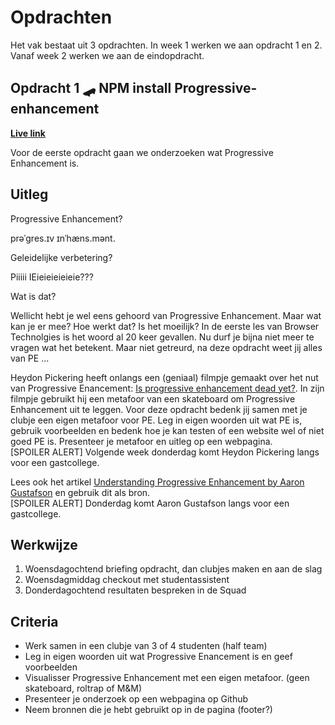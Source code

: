 # Opdrachten

Het vak bestaat uit 3 opdrachten. In week 1 werken we aan opdracht 1 en 2. Vanaf week 2 werken we aan de eindopdracht.

## Opdracht 1 🛹 NPM install Progressive- enhancement

**[Live link](https://ralfz123.github.io/browser-technologies-2021/assignments/assignment-1/)**

Voor de eerste opdracht gaan we onderzoeken wat Progressive Enhancement is.

## Uitleg

Progressive Enhancement?

prəˈɡres.ɪv ɪnˈhæns.mənt.

Geleidelijke verbetering?

Piiiii IEieieieieieie???

Wat is dat?

Wellicht hebt je wel eens gehoord van Progressive Enhancement. Maar wat kan je er mee? Hoe werkt dat? Is het moeilijk? In de eerste les van Browser Technolgies is het woord al 20 keer gevallen. Nu durf je bijna niet meer te vragen wat het betekent. Maar niet getreurd, na deze opdracht weet jij alles van PE ...

Heydon Pickering heeft onlangs een (geniaal) filmpje gemaakt over het nut van Progressive Enancement: [Is progressive enhancement dead yet?](https://briefs.video/videos/is-progressive-enhancement-dead-yet/).
In zijn filmpje gebruikt hij een metafoor van een skateboard om Progressive Enhancement uit te leggen.
Voor deze opdracht bedenk jij samen met je clubje een eigen metafoor voor PE.
Leg in eigen woorden uit wat PE is, gebruik voorbeelden en bedenk hoe je kan testen of een website wel of niet goed PE is.
Presenteer je metafoor en uitleg op een webpagina.
<br> [SPOILER ALERT] Volgende week donderdag komt Heydon Pickering langs voor een gastcollege.

Lees ook het artikel [Understanding Progressive Enhancement by Aaron Gustafson](https://alistapart.com/article/understandingprogressiveenhancement) en gebruik dit als bron.
<br> [SPOILER ALERT] Donderdag komt Aaron Gustafson langs voor een gastcollege.

## Werkwijze

1. Woensdagochtend briefing opdracht, dan clubjes maken en aan de slag
2. Woensdagmiddag checkout met studentassistent
3. Donderdagochtend resultaten bespreken in de Squad

## Criteria

- Werk samen in een clubje van 3 of 4 studenten (half team)
- Leg in eigen woorden uit wat Progressive Enancement is en geef voorbeelden
- Visualisser Progressive Enhancement met een eigen metafoor. (geen skateboard, roltrap of M&M)
- Presenteer je onderzoek op een webpagina op Github
- Neem bronnen die je hebt gebruikt op in de pagina (footer?)
